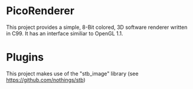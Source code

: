 PicoRenderer
============

This project provides a simple, 8-Bit colored, 3D software renderer written in C99.
It has an interface similiar to OpenGL 1.1.


Plugins
=======

This project makes use of the "stb_image" library (see https://github.com/nothings/stb)
